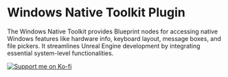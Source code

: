 # Windows Native Toolkit Plugin
The Windows Native Toolkit provides Blueprint nodes for accessing native Windows features like hardware info, keyboard layout, message boxes, and file pickers. It streamlines Unreal Engine development by integrating essential system-level functionalities.

[![Support me on Ko-fi](https://ko-fi.com/img/githubbutton_sm.svg)](https://ko-fi.com/aldertlake)


